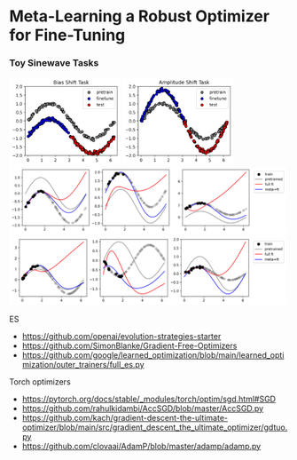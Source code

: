 # Meta-Learning a Robust Optimizer for Fine-Tuning

### Toy Sinewave Tasks
<img src="figures/bias_shift_task.png" width="200"> 
<img src="figures/amplitude_shift_task.png" width="200">

<img src="figures/meta_ft_bias.png" width="500">
<img src="figures/meta_ft_amplitude.png" width="500">

ES
- https://github.com/openai/evolution-strategies-starter
- https://github.com/SimonBlanke/Gradient-Free-Optimizers
- https://github.com/google/learned_optimization/blob/main/learned_optimization/outer_trainers/full_es.py

Torch optimizers
- https://pytorch.org/docs/stable/_modules/torch/optim/sgd.html#SGD
- https://github.com/rahulkidambi/AccSGD/blob/master/AccSGD.py
- https://github.com/kach/gradient-descent-the-ultimate-optimizer/blob/main/src/gradient_descent_the_ultimate_optimizer/gdtuo.py
- https://github.com/clovaai/AdamP/blob/master/adamp/adamp.py
